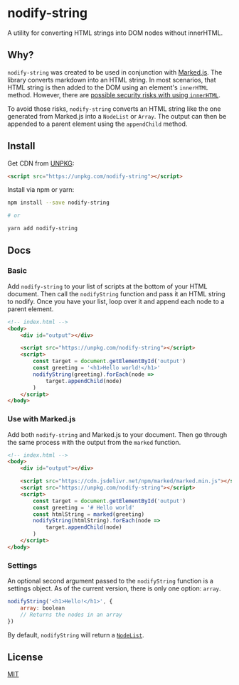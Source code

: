 # nodify-string

A utility for converting HTML strings into DOM nodes without innerHTML.

## Why?

`nodify-string` was created to be used in conjunction with [Marked.js](https://marked.js.org/). The library converts markdown into an HTML string. In most scenarios, that HTML string is then added to the DOM using an element's `innerHTML` method. However, there are [possible security risks with using `innerHTML`](https://developer.mozilla.org/en-US/docs/Web/API/Element/innerHTML#Security_considerations).

To avoid those risks, `nodify-string` converts an HTML string like the one generated from Marked.js into a `NodeList` or `Array`. The output can then be appended to a parent element using the `appendChild` method.

## Install

Get CDN from [UNPKG](https://unpkg.com):

```html
<script src="https://unpkg.com/nodify-string"></script>
```

Install via npm or yarn:

```sh
npm install --save nodify-string

# or

yarn add nodify-string
```

## Docs

### Basic

Add `nodify-string` to your list of scripts at the bottom of your HTML document. Then call the `nodifyString` function and pass it an HTML string to nodify. Once you have your list, loop over it and append each node to a parent element.

```html
<!-- index.html -->
<body>
    <div id="output"></div>

    <script src="https://unpkg.com/nodify-string"></script>
    <script>
        const target = document.getElementById('output')
        const greeting = '<h1>Hello world!</h1>'
        nodifyString(greeting).forEach(node =>
            target.appendChild(node)
        )
    </script>
</body>
```

### Use with Marked.js

Add both `nodify-string` and Marked.js to your document. Then go through the same process with the output from the `marked` function.

```html
<!-- index.html -->
<body>
    <div id="output"></div>

    <script src="https://cdn.jsdelivr.net/npm/marked/marked.min.js"></script>
    <script src="https://unpkg.com/nodify-string"></script>
    <script>
        const target = document.getElementById('output')
        const greeting = '# Hello world'
        const htmlString = marked(greeting)
        nodifyString(htmlString).forEach(node =>
            target.appendChild(node)
        )
    </script>
</body>
```

### Settings

An optional second argument passed to the `nodifyString` function is a settings object. As of the current version, there is only one option: `array`.

```js
nodifyString('<h1>Hello!</h1>', {
    array: boolean
    // Returns the nodes in an array
})
```

By default, `nodifyString` will return a [`NodeList`](https://developer.mozilla.org/en-US/docs/Web/API/NodeList).

## License

[MIT](https://github.com/seanmcp/nodify-string/blob/master/license)